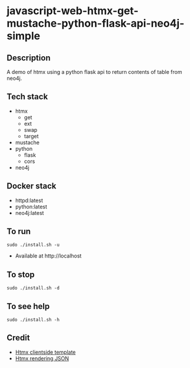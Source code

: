 # javascript-web-htmx-get-mustache-python-flask-api-neo4j-simple

## Description
A demo of htmx using a python flask
api to return contents of table from
neo4j.

## Tech stack
- htmx
    - get
    - ext
    - swap
    - target
- mustache
- python
    - flask
    - cors
- neo4j

## Docker stack
- httpd:latest
- python:latest
- neo4j:latest

## To run
`sudo ./install.sh -u`
- Available at http://localhost

## To stop
`sudo ./install.sh -d`

## To see help
`sudo ./install.sh -h`

## Credit
- [Htmx clientside template](https://htmx.org/extensions/client-side-templates/)
- [Htmx rendering JSON](https://marcus-obst.de/blog/htmx-json-handling)